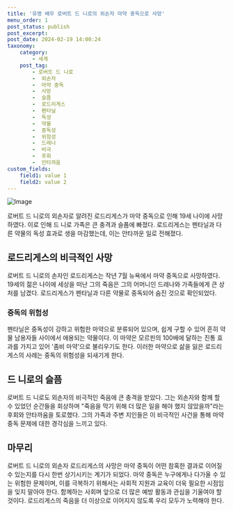 ```yaml
---
title: '유명 배우 로버트 드 니로의 외손자 마약 중독으로 사망'
menu_order: 1
post_status: publish
post_excerpt: 
post_date: 2024-02-19 14:00:24
taxonomy:
    category:
        - 세계
    post_tag:
        - 로버트 드 니로
        -  외손자
        -  마약 중독
        -  사망
        -  슬픔
        -  로드리게스
        -  펜타닐
        -  독성
        -  약물
        -  중독성
        -  위험성
        -  드레나
        -  비극
        -  후회
        -  안타까움
custom_fields:
    field1: value 1
    field2: value 2
---
```


![Image](https://imgnews.pstatic.net/image/009/2024/02/13/0005257697_001_20240213135504977.jpg?type=w647)

로버트 드 니로의 외손자로 알려진 로드리게스가 마약 중독으로 인해 19세 나이에 사망하였다. 이로 인해 드 니로 가족은 큰 충격과 슬픔에 빠졌다. 로드리게스는 펜타닐과 다른 약물의 독성 효과로 생을 마감했는데, 이는 안타까운 일로 전해졌다.
## 로드리게스의 비극적인 사망
로버트 드 니로의 손자인 로드리게스는 작년 7월 뉴욕에서 마약 중독으로 사망하였다. 19세의 젊은 나이에 세상을 떠난 그의 죽음은 그의 어머니인 드레나와 가족들에게 큰 상처를 남겼다. 로드리게스가 펜타닐과 다른 약물로 중독되어 숨진 것으로 확인되었다.
### 중독의 위험성
펜타닐은 중독성이 강하고 위험한 마약으로 분류되어 있으며, 쉽게 구할 수 있어 흔히 약물 남용자들 사이에서 애용되는 약물이다. 이 마약은 모르핀의 100배에 달하는 진통 효과를 가지고 있어 '좀비 마약'으로 불리우기도 한다. 이러한 마약으로 삶을 잃은 로드리게스의 사례는 중독의 위험성을 되새기게 한다.
## 드 니로의 슬픔
로버트 드 니로도 외손자의 비극적인 죽음에 큰 충격을 받았다. 그는 외손자와 함께 할 수 있었던 순간들을 회상하며 "죽음을 막기 위해 더 많은 일을 해야 했지 않았을까"라는 후회와 안타까움을 토로했다. 그의 가족과 주변 지인들은 이 비극적인 사건을 통해 마약 중독 문제에 대한 경각심을 느끼고 있다.
## 마무리
로버트 드 니로의 외손자 로드리게스의 사망은 마약 중독이 어떤 참혹한 결과로 이어질 수 있는지를 다시 한번 상기시키는 계기가 되었다. 마약 중독은 누구에게나 다가올 수 있는 위험한 문제이며, 이를 극복하기 위해서는 사회적 지원과 교육이 더욱 필요한 시점임을 잊지 말아야 한다. 함께하는 사회며 앞으로 더 많은 예방 활동과 관심을 기울여야 할 것이다. 로드리게스의 죽음을 더 이상으로 이어지지 않도록 우리 모두가 노력해야 한다.
